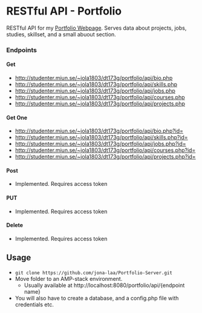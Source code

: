 # RESTful API - Portfolio
RESTful API for my [Portfolio Webpage](https://github.com/jona-laa/Portfolio-Client). 
Serves data about projects, jobs, studies, skillset, and a small abuout section.

### Endpoints
#### Get
* http://studenter.miun.se/~jola1803/dt173g/portfolio/api/bio.php
* http://studenter.miun.se/~jola1803/dt173g/portfolio/api/skills.php
* http://studenter.miun.se/~jola1803/dt173g/portfolio/api/jobs.php
* http://studenter.miun.se/~jola1803/dt173g/portfolio/api/courses.php
* http://studenter.miun.se/~jola1803/dt173g/portfolio/api/projects.php
#### Get One
* http://studenter.miun.se/~jola1803/dt173g/portfolio/api/bio.php?id=
* http://studenter.miun.se/~jola1803/dt173g/portfolio/api/skills.php?id=
* http://studenter.miun.se/~jola1803/dt173g/portfolio/api/jobs.php?id=
* http://studenter.miun.se/~jola1803/dt173g/portfolio/api/courses.php?id=
* http://studenter.miun.se/~jola1803/dt173g/portfolio/api/projects.php?id=
#### Post
* Implemented. Requires access token
#### PUT
* Implemented. Requires access token
#### Delete
* Implemented. Requires access token


## Usage
* `git clone https://github.com/jona-laa/Portfolio-Server.git`
* Move folder to an AMP-stack environment. 
  * Usually available at http://localhost:8080/portfolio/api/{endpoint name} 
* You will also have to create a database, and a config.php file with credentials etc.
